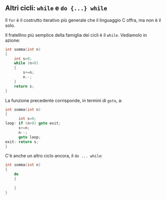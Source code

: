 ## Altri cicli: `while` e `do {...} while`

Il `for` è il costrutto iterativo più generale che il linguaggio C offra, ma non
è il solo.

Il fratellino più semplice della famiglia dei cicli è il `while`. Vediamolo in
azione:

```c
int somma(int n)
{
    int s=0;
    while (n>0)
    {
        s+=n;
        n--;    
    }
    return s;    
}
```

La funzione precedente corrisponde, in termini di `goto`, a:

```c
int somma(int n)
{
      int s=0;
loop: if (n>0) goto exit;
      s+=n;
      n--;
      goto loop;
exit: return s;  
}
```

C'è anche un altro ciclo ancora, il `do ... while`:

```c
int somma(int n)
{
    do
    {
            
    }
}

